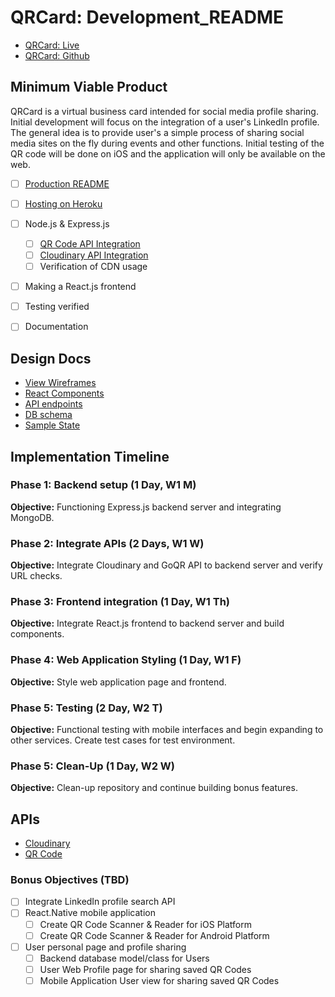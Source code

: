 # QRCard: Development_README

- [QRCard: Live][Heroku]
- [QRCard: Github][Github]

[Heroku]: https://www.nightstock.net/#/
[Github]: https://github.com/AkashSkySingh/QRCard
[QR API]: http://goqr.me/api/
[Cloudinary]: https://cloudinary.com/documentation/solution_overview

## Minimum Viable Product
QRCard is a virtual business card intended for social media profile sharing. Initial development will focus on the integration of a user's LinkedIn profile. The general idea is to provide user's a simple process of sharing social media sites on the fly during events and other functions. Initial testing of the QR code will be done on iOS and the application will only be available on the web.

- [ ] [Production README](../README.md)
- [ ] [Hosting on Heroku][heroku]
- [ ] Node.js & Express.js
  - [ ] [QR Code API Integration][QR API]
  - [ ] [Cloudinary API Integration][Cloudinary]
  - [ ] Verification of CDN usage
- [ ] Making a React.js frontend
- [ ] Testing verified
- [ ] Documentation


## Design Docs
* [View Wireframes][wireframes]
* [React Components][components]
* [API endpoints][api-endpoints]
* [DB schema][schema]
* [Sample State][sample-state]

[wireframes]: wireframes
[components]: component-hierarchy.md
[sample-state]: sample-state.md
[api-endpoints]: api-endpoints.md
[schema]: schema.md

## Implementation Timeline

### Phase 1: Backend setup (1 Day, W1 M)

**Objective:** Functioning Express.js backend server and integrating MongoDB.

### Phase 2: Integrate APIs (2 Days, W1 W)

**Objective:** Integrate Cloudinary and GoQR API to backend server and verify URL checks.

### Phase 3: Frontend integration (1 Day, W1 Th)

**Objective:** Integrate React.js frontend to backend server and build components.

### Phase 4: Web Application Styling (1 Day, W1 F)

**Objective:** Style web application page and frontend.

### Phase 5: Testing (2 Day, W2 T)

**Objective:** Functional testing with mobile interfaces and begin expanding to other services. Create test cases for test environment.

### Phase 5: Clean-Up (1 Day, W2 W)

**Objective:** Clean-up repository and continue building bonus features.

## APIs
- [Cloudinary][Cloudinary]
- [QR Code][QR API]

### Bonus Objectives (TBD)
- [ ] Integrate LinkedIn profile search API
- [ ] React.Native mobile application
  - [ ] Create QR Code Scanner & Reader for iOS Platform
  - [ ] Create QR Code Scanner & Reader for Android Platform
- [ ] User personal page and profile sharing
  - [ ] Backend database model/class for Users
  - [ ] User Web Profile page for sharing saved QR Codes
  - [ ] Mobile Application User view for sharing saved QR Codes
